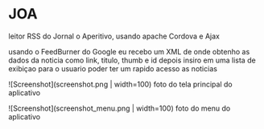 # JOA
leitor RSS do Jornal o Aperitivo, usando apache Cordova e Ajax 

usando o FeedBurner do Google eu recebo um XML de onde obtenho as dados da noticia como link, titulo, thumb e id 
depois insiro em uma lista de exibiçao para o usuario poder ter um rapido acesso as noticias


![Screenshot](screenshot.png | width=100)
foto do tela principal do aplicativo


![Screenshot](screenshot_menu.png | width=100)
foto do menu do aplicativo

